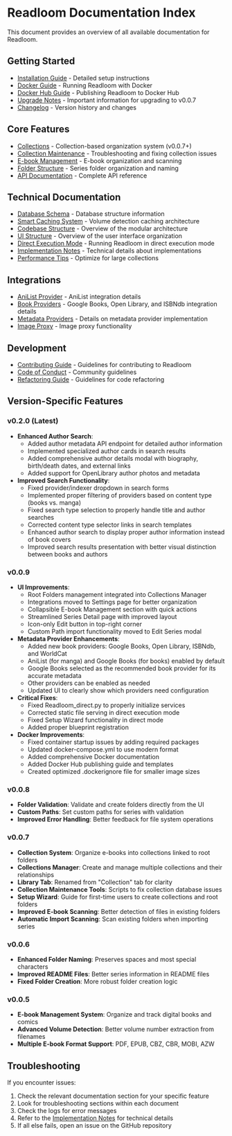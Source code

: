 # Readloom Documentation Index

This document provides an overview of all available documentation for Readloom.

## Getting Started

- [Installation Guide](INSTALLATION.md) - Detailed setup instructions
- [Docker Guide](DOCKER.md) - Running Readloom with Docker
- [Docker Hub Guide](DOCKER_HUB.md) - Publishing Readloom to Docker Hub
- [Upgrade Notes](../UPGRADE_NOTES.md) - Important information for upgrading to v0.0.7
- [Changelog](CHANGELOG.md) - Version history and changes

## Core Features

- [Collections](COLLECTIONS.md) - Collection-based organization system (v0.0.7+)
- [Collection Maintenance](COLLECTION_MAINTENANCE.md) - Troubleshooting and fixing collection issues
- [E-book Management](EBOOKS.md) - E-book organization and scanning
- [Folder Structure](FOLDER_STRUCTURE.md) - Series folder organization and naming
- [API Documentation](API.md) - Complete API reference

## Technical Documentation

- [Database Schema](DATABASE.md) - Database structure information
- [Smart Caching System](SMART_CACHING_SYSTEM.md) - Volume detection caching architecture
- [Codebase Structure](CODEBASE_STRUCTURE.md) - Overview of the modular architecture
- [UI Structure](UI_STRUCTURE.md) - Overview of the user interface organization
- [Direct Execution Mode](DIRECT_EXECUTION.md) - Running Readloom in direct execution mode
- [Implementation Notes](IMPLEMENTATION_NOTES.md) - Technical details about implementations
- [Performance Tips](PERFORMANCE_TIPS.md) - Optimize for large collections

## Integrations

- [AniList Provider](ANILIST_PROVIDER.md) - AniList integration details
- [Book Providers](BOOK_PROVIDERS.md) - Google Books, Open Library, and ISBNdb integration details
- [Metadata Providers](METADATA_PROVIDERS.md) - Details on metadata provider implementation
- [Image Proxy](IMAGE_PROXY.md) - Image proxy functionality

## Development

- [Contributing Guide](CONTRIBUTING.md) - Guidelines for contributing to Readloom
- [Code of Conduct](CODE_OF_CONDUCT.md) - Community guidelines
- [Refactoring Guide](REFACTORING_GUIDE.md) - Guidelines for code refactoring

## Version-Specific Features

### v0.2.0 (Latest)

- **Enhanced Author Search**:
  - Added author metadata API endpoint for detailed author information
  - Implemented specialized author cards in search results
  - Added comprehensive author details modal with biography, birth/death dates, and external links
  - Added support for OpenLibrary author photos and metadata
- **Improved Search Functionality**:
  - Fixed provider/indexer dropdown in search forms
  - Implemented proper filtering of providers based on content type (books vs. manga)
  - Fixed search type selection to properly handle title and author searches
  - Corrected content type selector links in search templates
  - Enhanced author search to display proper author information instead of book covers
  - Improved search results presentation with better visual distinction between books and authors

### v0.0.9

- **UI Improvements**: 
  - Root Folders management integrated into Collections Manager
  - Integrations moved to Settings page for better organization
  - Collapsible E-book Management section with quick actions
  - Streamlined Series Detail page with improved layout
  - Icon-only Edit button in top-right corner
  - Custom Path import functionality moved to Edit Series modal
- **Metadata Provider Enhancements**:
  - Added new book providers: Google Books, Open Library, ISBNdb, and WorldCat
  - AniList (for manga) and Google Books (for books) enabled by default
  - Google Books selected as the recommended book provider for its accurate metadata
  - Other providers can be enabled as needed
  - Updated UI to clearly show which providers need configuration
- **Critical Fixes**:
  - Fixed Readloom_direct.py to properly initialize services
  - Corrected static file serving in direct execution mode
  - Fixed Setup Wizard functionality in direct mode
  - Added proper blueprint registration
- **Docker Improvements**:
  - Fixed container startup issues by adding required packages
  - Updated docker-compose.yml to use modern format
  - Added comprehensive Docker documentation
  - Added Docker Hub publishing guide and templates
  - Created optimized .dockerignore file for smaller image sizes

### v0.0.8

- **Folder Validation**: Validate and create folders directly from the UI
- **Custom Paths**: Set custom paths for series with validation
- **Improved Error Handling**: Better feedback for file system operations

### v0.0.7

- **Collection System**: Organize e-books into collections linked to root folders
- **Collections Manager**: Create and manage multiple collections and their relationships
- **Library Tab**: Renamed from "Collection" tab for clarity
- **Collection Maintenance Tools**: Scripts to fix collection database issues
- **Setup Wizard**: Guide for first-time users to create collections and root folders
- **Improved E-book Scanning**: Better detection of files in existing folders
- **Automatic Import Scanning**: Scan existing folders when importing series

### v0.0.6

- **Enhanced Folder Naming**: Preserves spaces and most special characters
- **Improved README Files**: Better series information in README files
- **Fixed Folder Creation**: More robust folder creation logic

### v0.0.5

- **E-book Management System**: Organize and track digital books and comics
- **Advanced Volume Detection**: Better volume number extraction from filenames
- **Multiple E-book Format Support**: PDF, EPUB, CBZ, CBR, MOBI, AZW

## Troubleshooting

If you encounter issues:

1. Check the relevant documentation section for your specific feature
2. Look for troubleshooting sections within each document
3. Check the logs for error messages
4. Refer to the [Implementation Notes](IMPLEMENTATION_NOTES.md) for technical details
5. If all else fails, open an issue on the GitHub repository
